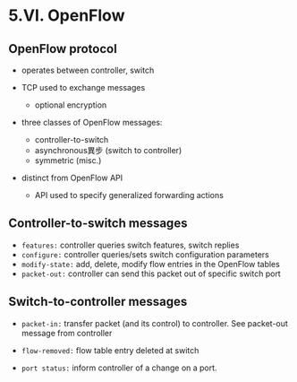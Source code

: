 # 5.VI. OpenFlow

## OpenFlow protocol

* operates between controller, switch

* TCP used to exchange messages
    * optional encryption

* three classes of OpenFlow messages:
    * controller-to-switch
    * asynchronous異步 (switch to controller)
    * symmetric (misc.)

* distinct from OpenFlow API
    * API used to specify generalized forwarding actions

## Controller-to-switch messages

* `features:` controller queries switch features, switch replies
* `configure:` controller queries/sets switch configuration parameters
* `modify-state:` add, delete, modify flow entries in the OpenFlow tables
* `packet-out:` controller can send this packet out of specific switch port

## Switch-to-controller messages
* `packet-in:` transfer packet (and its control) to controller. See packet-out message from controller

* `flow-removed:` flow table entry deleted at switch

* `port status:` inform controller of a change on a port.